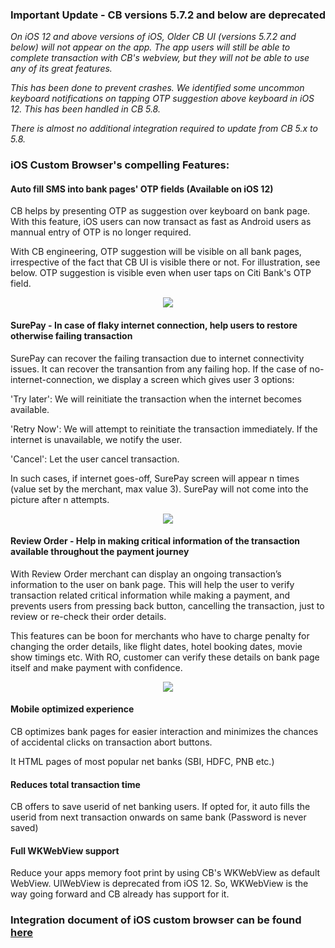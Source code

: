 ### Important Update - CB versions 5.7.2 and below are deprecated
*On iOS 12 and above versions of iOS, Older CB UI (versions 5.7.2 and below) will not appear on the app. The app users will still be able to complete transaction with CB's webview, but they will not be able to use any of its great features.*

*This has been done to prevent crashes. We identified some uncommon keyboard notifications on tapping OTP suggestion above keyboard in iOS 12. This has been handled in CB 5.8.*

*There is almost no additional integration required to update from CB 5.x to 5.8.*

### iOS Custom Browser's compelling Features:
#### Auto fill SMS into bank pages' OTP fields (Available on iOS 12)

CB helps by presenting OTP as suggestion over keyboard on bank page. With this feature, iOS users can now transact as fast as Android users as mannual entry of OTP is no longer required.

With CB engineering, OTP suggestion will be visible on all bank pages, irrespective of the fact that CB UI is visible there or not. For illustration, see below. OTP suggestion is visible even when user taps on Citi Bank's OTP field.

<p align="center">
  <img src ="https://media.giphy.com/media/kG16kdfY2N9oizUeTL/giphy.gif" />
</p>

#### SurePay - In case of flaky internet connection, help users to restore otherwise failing transaction

SurePay can recover the failing transaction due to internet connectivity issues. It can recover the transantion from any failing hop. If the case of no-internet-connection, we display a screen which gives user 3 options:

'Try later': We will reinitiate the transaction when the internet becomes available.

'Retry Now': We will attempt to reinitiate the transaction immediately. If the internet is unavailable, we notify the user.

'Cancel': Let the user cancel transaction.

In such cases, if internet goes-off, SurePay screen will appear n times (value set by the merchant, max value 3). SurePay will not come into the picture after n attempts. 

<p align="center">
  <img src ="https://media.giphy.com/media/MuE9Qkn4ENNKGtQhJb/giphy.gif" />
</p>

#### Review Order - Help in making critical information of the transaction available throughout the payment journey

With Review Order merchant can display an ongoing transaction’s information to the user on bank page. This will help the user to verify transaction related critical information while making a payment, and prevents users from pressing back button, cancelling the transaction, just to review or re-check their order details.

This features can be boon for merchants who have to charge penalty for changing the order details, like flight dates, hotel booking dates, movie show timings etc. With RO, customer can verify these details on bank page itself and make payment with confidence.

<p align="center">
  <img src ="https://thumbs.gfycat.com/CleverSmallFanworms-size_restricted.gif" />
</p>


#### Mobile optimized experience
CB optimizes bank pages for easier interaction and minimizes the chances of accidental clicks on transaction abort buttons. 

It HTML pages of most popular net banks (SBI, HDFC, PNB etc.)

#### Reduces total transaction time 
CB offers to save userid of net banking users. If opted for, it auto fills the userid from next transaction onwards on same bank (Password is never saved)

#### Full WKWebView support
Reduce your apps memory foot print by using CB's WKWebView as default WebView. UIWebView is deprecated from iOS 12. So, WKWebView is the way going forward and CB already has support for it.


### 

### Integration document of iOS custom browser can be found [here](https://github.com/payu-intrepos/Documentations/wiki/9.-iOS-Custom-Browser#si)

